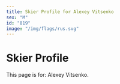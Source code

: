 ```yaml
---
title: Skier Profile for Alexey Vitsenko
sex: "M"
id: "819"
image: "/img/flags/rus.svg" 
---
```


# Skier Profile

This page is for: Alexey Vitsenko.
    